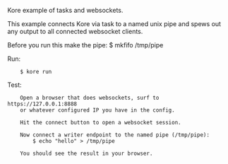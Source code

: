 Kore example of tasks and websockets.

This example connects Kore via task to a named unix pipe and
spews out any output to all connected websocket clients.

Before you run this make the pipe:
       $ mkfifo /tmp/pipe

Run:
```
	$ kore run
```

Test:
```
	Open a browser that does websockets, surf to https://127.0.0.1:8888
	or whatever configured IP you have in the config.

	Hit the connect button to open a websocket session.

	Now connect a writer endpoint to the named pipe (/tmp/pipe):
		$ echo "hello" > /tmp/pipe

	You should see the result in your browser.
```
